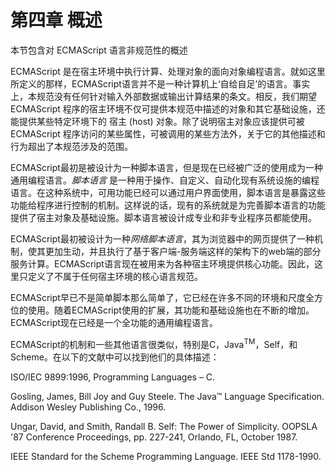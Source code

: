 # 第四章 概述
本节包含对 ECMAScript 语言非规范性的概述  

ECMAScript 是在宿主环境中执行计算、处理对象的面向对象编程语言。就如这里所定义的那样，ECMAScript语言并不是一种计算机上‘自给自足’的语言。事实上，本规范没有任何针对输入外部数据或输出计算结果的条文。相反，我们期望 ECMAScript 程序的宿主环境不仅可提供本规范中描述的对象和其它基础设施，还能提供某些特定环境下的 宿主 (host) 对象。除了说明宿主对象应该提供可被 ECMAScript 程序访问的某些属性，可被调用的某些方法外，关于它的其他描述和行为超出了本规范涉及的范围。

ECMAScript最初是被设计为一种脚本语言，但是现在已经被广泛的使用成为一种通用编程语言。*脚本语言* 是一种用于操作、自定义、自动化现有系统设施的编程语言。在这种系统中，可用功能已经可以通过用户界面使用，脚本语言是暴露这些功能给程序进行控制的机制。这样说的话，现有的系统就是为完善脚本语言的功能提供了宿主对象及基础设施。脚本语言被设计成专业和非专业程序员都能使用。

ECMAScript最初被设计为一种*网络脚本语言*，其为浏览器中的网页提供了一种机制，使其更加生动，并且执行了基于客户端-服务端这样的架构下的web端的部分服务计算。ECMAScript语言现在被用来为各种宿主环境提供核心功能。因此，这里只定义了不属于任何宿主环境的核心语言规范。

ECMAScript早已不是简单脚本那么简单了，它已经在许多不同的环境和尺度全方位的使用。随着ECMAScript使用的扩展，其功能和基础设施也在不断的增加。ECMAScript现在已经是一个全功能的通用编程语言。

ECMAScript的机制和一些其他语言很类似，特别是C，Java<sup>TM</sup>，Self，和 Scheme。在以下的文献中可以找到他们的具体描述：

ISO/IEC 9899:1996, Programming Languages – C.

Gosling, James, Bill Joy and Guy Steele. The Java™ Language Specification. Addison Wesley Publishing Co., 1996.

Ungar, David, and Smith, Randall B. Self: The Power of Simplicity. OOPSLA '87 Conference Proceedings, pp. 227-241, Orlando, FL, October 1987.

IEEE Standard for the Scheme Programming Language. IEEE Std 1178-1990.